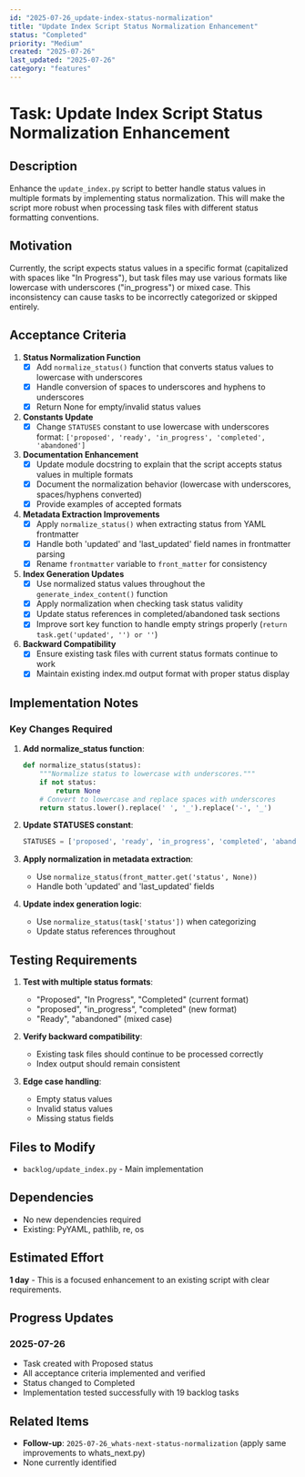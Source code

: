 ```yaml
---
id: "2025-07-26_update-index-status-normalization"
title: "Update Index Script Status Normalization Enhancement"
status: "Completed"
priority: "Medium"
created: "2025-07-26"
last_updated: "2025-07-26"
category: "features"
---
```


# Task: Update Index Script Status Normalization Enhancement

## Description

Enhance the `update_index.py` script to better handle status values in multiple formats by implementing status normalization. This will make the script more robust when processing task files with different status formatting conventions.

## Motivation

Currently, the script expects status values in a specific format (capitalized with spaces like "In Progress"), but task files may use various formats like lowercase with underscores ("in_progress") or mixed case. This inconsistency can cause tasks to be incorrectly categorized or skipped entirely.

## Acceptance Criteria

1. **Status Normalization Function**
   - [x] Add `normalize_status()` function that converts status values to lowercase with underscores
   - [x] Handle conversion of spaces to underscores and hyphens to underscores
   - [x] Return None for empty/invalid status values

2. **Constants Update**
   - [x] Change `STATUSES` constant to use lowercase with underscores format: `['proposed', 'ready', 'in_progress', 'completed', 'abandoned']`

3. **Documentation Enhancement**
   - [x] Update module docstring to explain that the script accepts status values in multiple formats
   - [x] Document the normalization behavior (lowercase with underscores, spaces/hyphens converted)
   - [x] Provide examples of accepted formats

4. **Metadata Extraction Improvements**
   - [x] Apply `normalize_status()` when extracting status from YAML frontmatter
   - [x] Handle both 'updated' and 'last_updated' field names in frontmatter parsing
   - [x] Rename `frontmatter` variable to `front_matter` for consistency

5. **Index Generation Updates**
   - [x] Use normalized status values throughout the `generate_index_content()` function
   - [x] Apply normalization when checking task status validity
   - [x] Update status references in completed/abandoned task sections
   - [x] Improve sort key function to handle empty strings properly (`return task.get('updated', '') or ''`)

6. **Backward Compatibility**
   - [x] Ensure existing task files with current status formats continue to work
   - [x] Maintain existing index.md output format with proper status display

## Implementation Notes

### Key Changes Required

1. **Add normalize_status function**:
   ```python
   def normalize_status(status):
       """Normalize status to lowercase with underscores."""
       if not status:
           return None
       # Convert to lowercase and replace spaces with underscores
       return status.lower().replace(' ', '_').replace('-', '_')
   ```

2. **Update STATUSES constant**:
   ```python
   STATUSES = ['proposed', 'ready', 'in_progress', 'completed', 'abandoned']
   ```

3. **Apply normalization in metadata extraction**:
   - Use `normalize_status(front_matter.get('status', None))`
   - Handle both 'updated' and 'last_updated' fields

4. **Update index generation logic**:
   - Use `normalize_status(task['status'])` when categorizing
   - Update status references throughout

## Testing Requirements

1. **Test with multiple status formats**:
   - "Proposed", "In Progress", "Completed" (current format)
   - "proposed", "in_progress", "completed" (new format)
   - "Ready", "abandoned" (mixed case)

2. **Verify backward compatibility**:
   - Existing task files should continue to be processed correctly
   - Index output should remain consistent

3. **Edge case handling**:
   - Empty status values
   - Invalid status values
   - Missing status fields

## Files to Modify

- `backlog/update_index.py` - Main implementation

## Dependencies

- No new dependencies required
- Existing: PyYAML, pathlib, re, os

## Estimated Effort

**1 day** - This is a focused enhancement to an existing script with clear requirements.

## Progress Updates

### 2025-07-26
- Task created with Proposed status
- All acceptance criteria implemented and verified
- Status changed to Completed
- Implementation tested successfully with 19 backlog tasks

## Related Items

- **Follow-up**: `2025-07-26_whats-next-status-normalization` (apply same improvements to whats_next.py)
- None currently identified 